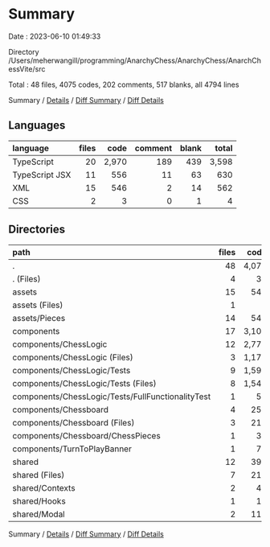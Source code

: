 # Summary

Date : 2023-06-10 01:49:33

Directory /Users/meherwangill/programming/AnarchyChess/AnarchyChess/AnarchChessVite/src

Total : 48 files,  4075 codes, 202 comments, 517 blanks, all 4794 lines

Summary / [Details](details.md) / [Diff Summary](diff.md) / [Diff Details](diff-details.md)

## Languages
| language | files | code | comment | blank | total |
| :--- | ---: | ---: | ---: | ---: | ---: |
| TypeScript | 20 | 2,970 | 189 | 439 | 3,598 |
| TypeScript JSX | 11 | 556 | 11 | 63 | 630 |
| XML | 15 | 546 | 2 | 14 | 562 |
| CSS | 2 | 3 | 0 | 1 | 4 |

## Directories
| path | files | code | comment | blank | total |
| :--- | ---: | ---: | ---: | ---: | ---: |
| . | 48 | 4,075 | 202 | 517 | 4,794 |
| . (Files) | 4 | 35 | 1 | 7 | 43 |
| assets | 15 | 546 | 2 | 14 | 562 |
| assets (Files) | 1 | 1 | 0 | 0 | 1 |
| assets/Pieces | 14 | 545 | 2 | 14 | 561 |
| components | 17 | 3,104 | 195 | 438 | 3,737 |
| components/ChessLogic | 12 | 2,773 | 184 | 405 | 3,362 |
| components/ChessLogic (Files) | 3 | 1,177 | 161 | 204 | 1,542 |
| components/ChessLogic/Tests | 9 | 1,596 | 23 | 201 | 1,820 |
| components/ChessLogic/Tests (Files) | 8 | 1,544 | 23 | 189 | 1,756 |
| components/ChessLogic/Tests/FullFunctionalityTest | 1 | 52 | 0 | 12 | 64 |
| components/Chessboard | 4 | 253 | 8 | 28 | 289 |
| components/Chessboard (Files) | 3 | 215 | 8 | 22 | 245 |
| components/Chessboard/ChessPieces | 1 | 38 | 0 | 6 | 44 |
| components/TurnToPlayBanner | 1 | 78 | 3 | 5 | 86 |
| shared | 12 | 390 | 4 | 58 | 452 |
| shared (Files) | 7 | 216 | 4 | 34 | 254 |
| shared/Contexts | 2 | 44 | 0 | 8 | 52 |
| shared/Hooks | 1 | 13 | 0 | 3 | 16 |
| shared/Modal | 2 | 117 | 0 | 13 | 130 |

Summary / [Details](details.md) / [Diff Summary](diff.md) / [Diff Details](diff-details.md)